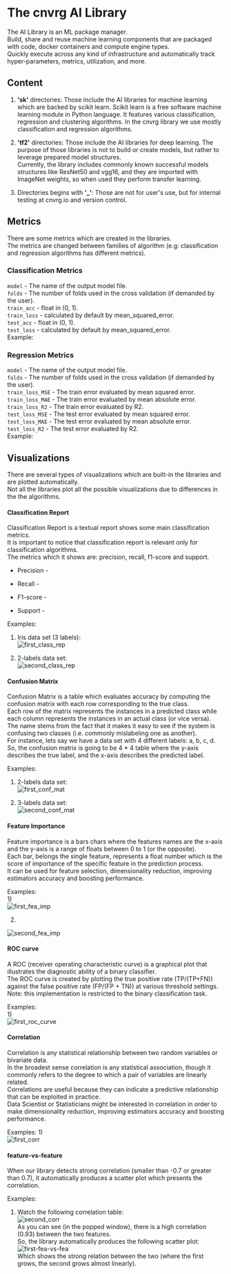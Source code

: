 # The cnvrg AI Library
The AI Library is an ML package manager.  
Build, share and reuse machine learning components that are packaged with code, docker containers and compute engine types.  
Quickly execute across any kind of infrastructure and automatically track hyper-parameters, metrics, utilization, and more.  

## Content
1) **'sk'** directories: Those include the AI libraries for machine learning which are backed by scikit learn.
Scikit learn is a free software machine learning module in Python language. It features various classification, regression and clustering algorithms.
In the cnvrg library we use mostly classification and regression algorithms.

2) **'tf2'** directories: Those include the AI libraries for deep learning. The purpose of those
libraries is not to build or create models, but rather to leverage prepared model structures.  
Currently, the library includes commonly known successful models structures like ResNet50 and vgg16, and they are imported
with ImageNet weights, so when used they perform transfer learning.

3) Directories begins with **'_'**: Those are not for user's use, but for internal testing at cnvrg.io and version control.

## Metrics
There are some metrics which are created in the libraries.  
The metrics are changed between families of algorithm (e.g: classification and regression algorithms has different metrics).  

### Classification Metrics
```model``` - The name of the output model file.  
```folds``` - The number of folds used in the cross validation (if demanded by the user).  
```train_acc``` - float in (0, 1).  
```train_loss``` - calculated by default by mean_squared_error.  
```test_acc``` - float in (0, 1).  
```test_loss``` - calculated by default by mean_squared_error.  
Example:  


### Regression Metrics
```model``` - The name of the output model file.  
```folds``` - The number of folds used in the cross validation (if demanded by the user).  
```train_loss_MSE``` - The train error evaluated by mean squared error.  
```train_loss_MAE``` - The train error evaluated by mean absolute error.  
```train_loss_R2``` - The train error evaluated by R2.  
```test_loss_MSE``` - The test error evaluated by mean squared error.  
```test_loss_MAE``` - The test error evaluated by mean absolute error.  
```test_loss_R2``` - The test error evaluated by R2.  
Example:  


## Visualizations
There are several types of visualizations which are built-in the libraries and are plotted automatically.  
Not all the libraries plot all the possible visualizations due to differences in the the algorithms.  

#### Classification Report
Classification Report is a textual report shows some main classification metrics.  
It is important to notice that classification report is relevant only for classification algorithms.  
The metrics which it shows are: precision, recall, f1-score and support.  
* Precision - 

* Recall - 

* F1-score -

* Support -

Examples:
1) Iris data set (3 labels):  
![first_class_rep](https://github.com/AccessibleAI/ailibrary/blob/master/_docs/readme_images/classification_report.png)  

2) 2-labels data set:  
![second_class_rep](https://github.com/AccessibleAI/ailibrary/blob/master/_docs/readme_images/classification_report_2.png)

#### Confusion Matrix
Confusion Matrix is a table which evaluates accuracy by computing the confusion matrix with each row corresponding to the true class.  
Each row of the matrix represents the instances in a predicted class while each column represents the instances in an actual class (or vice versa).  
The name stems from the fact that it makes it easy to see if the system is confusing two classes (i.e. commonly mislabeling one as another).  
For instance, lets say we have a data set with 4 different labels: a, b, c, d.  
So, the confusion matrix is going to be 4 * 4 table where the y-axis describes the true label, and the x-axis describes the predicted label.  

Examples:  
1) 2-labels data set:  
![first_conf_mat](https://github.com/AccessibleAI/ailibrary/blob/master/_docs/readme_images/confustion_matrix.png)

2) 3-labels data set:  
![second_conf_mat](https://github.com/AccessibleAI/ailibrary/blob/master/_docs/readme_images/confustion_matrix_2.png)

#### Feature Importance
Feature importance is a bars chars where the features names are the x-axis and the y-axis is a range of floats between 0 to 1 (or the opposite).  
Each bar, belongs the single feature, represents a float number which is the score of importance of the specific feature in the prediction process.  
It can be used for feature selection, dimensionality reduction, improving estimators accuracy and boosting performance.  

Examples:  
1)  
![first_fea_imp](https://github.com/AccessibleAI/ailibrary/blob/master/_docs/readme_images/feature_importance.png)

2)  
![second_fea_imp](https://github.com/AccessibleAI/ailibrary/blob/master/_docs/readme_images/feature_importance_3.png)

#### ROC curve
A ROC (receiver operating characteristic curve) is a graphical plot that illustrates the diagnostic ability of a binary classifier.  
The ROC curve is created by plotting the true positive rate (TP/(TP+FN)) against the false positive rate (FP/(FP + TN)) at various threshold settings.  
Note: this implementation is restricted to the binary classification task.  

Examples:  
1)  
![first_roc_curve](https://github.com/AccessibleAI/ailibrary/blob/master/_docs/readme_images/roc_curve_1.png)  

#### Correlation
Correlation is any statistical relationship between two random variables or bivariate data.  
In the broadest sense correlation is any statistical association, though it commonly refers to the degree to which a pair of variables are linearly related.  
Correlations are useful because they can indicate a predictive relationship that can be exploited in practice.  
Data Scientist or Statisticians might be interested in correlation in order to make dimensionality reduction, improving estimators accuracy and boosting performance.  

Examples:
1)  
![first_corr](https://github.com/AccessibleAI/ailibrary/blob/master/_docs/readme_images/correlation.png)  

#### feature-vs-feature
When our library detects strong correlation (smaller than -0.7 or greater than 0.7), it automatically produces a scatter plot which presents the correlation.  

Examples:  
1) Watch the following correlation table:  
![second_corr](https://github.com/AccessibleAI/ailibrary/blob/master/_docs/readme_images/correlation_2.png)  
As you can see (in the popped window), there is a high correlation (0.93) between the two features.  
So, the library automatically produces the following scatter plot:  
![first-fea-vs-fea](https://github.com/AccessibleAI/ailibrary/blob/master/_docs/readme_images/feature_against_feature_2.png)  
Which shows the strong relation between the two (where the first grows, the second grows almost linearly).  
